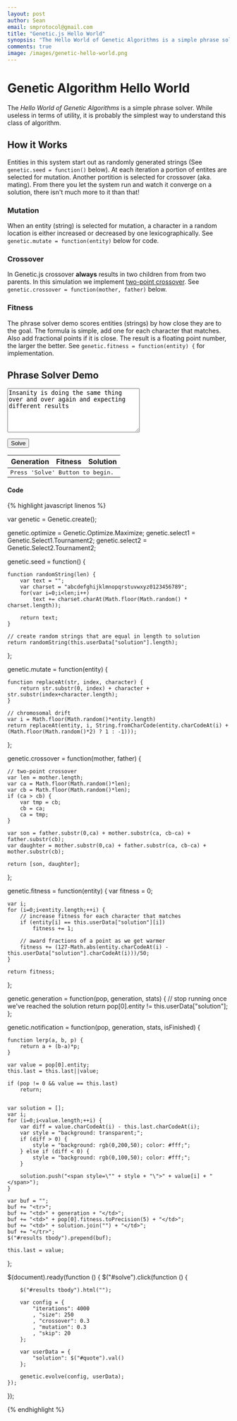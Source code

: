 ```yaml
---
layout: post
author: Sean
email: smprotocol@gmail.com
title: "Genetic.js Hello World"
synopsis: "The Hello World of Genetic Algorithms is a simple phrase solver. While useless in terms of utility, it is probably the simplest way to understand this class of algorithm."
comments: true
image: /images/genetic-hello-world.png
---
```


<script src="/js/genetic-0.1.12.min.js"></script>

# Genetic Algorithm Hello World

The _Hello World of Genetic Algorithms_ is a simple phrase solver.  While useless in terms of utility, it is probably the simplest way to understand this class of algorithm.

## How it Works

Entities in this system start out as randomly generated strings (See `genetic.seed = function()` below).  At each iteration a portion of entites are selected for mutation.  Another portition is selected for crossover (aka. mating).  From there you let the system run and watch it converge on a solution, there isn't much more to it than that!


### Mutation

When an entity (string) is selected for mutation, a character in a random location is either increased or decreased by one lexicographically. See `genetic.mutate = function(entity)` below for code.



### Crossover

In Genetic.js crossover **always** results in two children from from two parents.  In this simulation we implement [two-point crossover](http://en.wikipedia.org/wiki/Crossover_\(genetic_algorithm\)#Two-point_crossover). See `genetic.crossover = function(mother, father)` below.


### Fitness

The phrase solver demo scores entities (strings) by how close they are to the goal.  The formula is simple, add one for each character that matches. Also add fractional points if it is close.  The result is a floating point number, the larger the better.  See `genetic.fitness = function(entity) {` for implementation.
	


## Phrase Solver Demo

<textarea id="quote" style="width: 300px; height: 100px;">Insanity is doing the same thing over and over again and expecting different results</textarea>

<button id="solve">Solve</button>

<table id="results">
	<thead>
		<tr>
			<th>Generation</th>
			<th>Fitness</th>
			<th>Solution</th>
		</tr>
	</thead>
	<tbody style="font-family: monospace;">
		<tr>
			<td colspan="3">Press 'Solve' Button to begin.</td>
		</tr>
	</tbody>
</table>

<script>

var genetic = Genetic.create();

genetic.optimize = Genetic.Optimize.Maximize;
genetic.select1 = Genetic.Select1.Tournament2;
genetic.select2 = Genetic.Select2.Tournament2;

genetic.seed = function() {

	function randomString(len) {
		var text = "";
		var charset = "abcdefghijklmnopqrstuvwxyz0123456789";
		for(var i=0;i<len;i++)
			text += charset.charAt(Math.floor(Math.random() * charset.length));
		
		return text;
	}
	
	// create random strings that are equal in length to solution
	return randomString(this.userData["solution"].length);
};

genetic.mutate = function(entity) {
	
	function replaceAt(str, index, character) {
		return str.substr(0, index) + character + str.substr(index+character.length);
	}
	
	// chromosomal drift
	var i = Math.floor(Math.random()*entity.length)		
	return replaceAt(entity, i, String.fromCharCode(entity.charCodeAt(i) + (Math.floor(Math.random()*2) ? 1 : -1)));
};

genetic.crossover = function(mother, father) {

	// two-point crossover
	var len = mother.length;
	var ca = Math.floor(Math.random()*len);
	var cb = Math.floor(Math.random()*len);		
	if (ca > cb) {
		var tmp = cb;
		cb = ca;
		ca = tmp;
	}
		
	var son = father.substr(0,ca) + mother.substr(ca, cb-ca) + father.substr(cb);
	var daughter = mother.substr(0,ca) + father.substr(ca, cb-ca) + mother.substr(cb);
	
	return [son, daughter];
};

genetic.fitness = function(entity) {
	var fitness = 0;
	
	var i;
	for (i=0;i<entity.length;++i) {
		// increase fitness for each character that matches
		if (entity[i] == this.userData["solution"][i])
			fitness += 1;
		
		// award fractions of a point as we get warmer
		fitness += (127-Math.abs(entity.charCodeAt(i) - this.userData["solution"].charCodeAt(i)))/50;
	}

	return fitness;
};

genetic.generation = function(pop, generation, stats) {
	// stop running once we've reached the solution
	return pop[0].entity != this.userData["solution"];
};

genetic.notification = function(pop, generation, stats, isFinished) {

	function lerp(a, b, p) {
		return a + (b-a)*p;
	}
	
	var value = pop[0].entity;
	this.last = this.last||value;
	
	if (pop != 0 && value == this.last)
		return;
	
	
	var solution = [];
	var i;
	for (i=0;i<value.length;++i) {
		var diff = value.charCodeAt(i) - this.last.charCodeAt(i);
		var style = "background: transparent;";
		if (diff > 0) {
			style = "background: rgb(0,200,50); color: #fff;";
		} else if (diff < 0) {
			style = "background: rgb(0,100,50); color: #fff;";
		}

		solution.push("<span style=\"" + style + "\">" + value[i] + "</span>");
	}
	
	var buf = "";
	buf += "<tr>";
	buf += "<td>" + generation + "</td>";
	buf += "<td>" + pop[0].fitness.toPrecision(5) + "</td>";
	buf += "<td>" + solution.join("") + "</td>";
	buf += "</tr>";
	$("#results tbody").prepend(buf);
	
	this.last = value;
};


$(document).ready(function () {
	$("#solve").click(function () {
		
		$("#results tbody").html("");
		
		var config = {
			"iterations": 4000
			, "size": 250
			, "crossover": 0.3
			, "mutation": 0.3
			, "skip": 20
		};

		var userData = {
			"solution": $("#quote").val()
		};

		genetic.evolve(config, userData);
	});
});

</script>



#### Code


{% highlight javascript linenos %}

var genetic = Genetic.create();

genetic.optimize = Genetic.Optimize.Maximize;
genetic.select1 = Genetic.Select1.Tournament2;
genetic.select2 = Genetic.Select2.Tournament2;

genetic.seed = function() {

	function randomString(len) {
		var text = "";
		var charset = "abcdefghijklmnopqrstuvwxyz0123456789";
		for(var i=0;i<len;i++)
			text += charset.charAt(Math.floor(Math.random() * charset.length));
		
		return text;
	}
	
	// create random strings that are equal in length to solution
	return randomString(this.userData["solution"].length);
};

genetic.mutate = function(entity) {
	
	function replaceAt(str, index, character) {
		return str.substr(0, index) + character + str.substr(index+character.length);
	}
	
	// chromosomal drift
	var i = Math.floor(Math.random()*entity.length)		
	return replaceAt(entity, i, String.fromCharCode(entity.charCodeAt(i) + (Math.floor(Math.random()*2) ? 1 : -1)));
};

genetic.crossover = function(mother, father) {

	// two-point crossover
	var len = mother.length;
	var ca = Math.floor(Math.random()*len);
	var cb = Math.floor(Math.random()*len);		
	if (ca > cb) {
		var tmp = cb;
		cb = ca;
		ca = tmp;
	}
		
	var son = father.substr(0,ca) + mother.substr(ca, cb-ca) + father.substr(cb);
	var daughter = mother.substr(0,ca) + father.substr(ca, cb-ca) + mother.substr(cb);
	
	return [son, daughter];
};

genetic.fitness = function(entity) {
	var fitness = 0;
	
	var i;
	for (i=0;i<entity.length;++i) {
		// increase fitness for each character that matches
		if (entity[i] == this.userData["solution"][i])
			fitness += 1;
		
		// award fractions of a point as we get warmer
		fitness += (127-Math.abs(entity.charCodeAt(i) - this.userData["solution"].charCodeAt(i)))/50;
	}

	return fitness;
};

genetic.generation = function(pop, generation, stats) {
	// stop running once we've reached the solution
	return pop[0].entity != this.userData["solution"];
};

genetic.notification = function(pop, generation, stats, isFinished) {

	function lerp(a, b, p) {
		return a + (b-a)*p;
	}
	
	var value = pop[0].entity;
	this.last = this.last||value;
	
	if (pop != 0 && value == this.last)
		return;
	
	
	var solution = [];
	var i;
	for (i=0;i<value.length;++i) {
		var diff = value.charCodeAt(i) - this.last.charCodeAt(i);
		var style = "background: transparent;";
		if (diff > 0) {
			style = "background: rgb(0,200,50); color: #fff;";
		} else if (diff < 0) {
			style = "background: rgb(0,100,50); color: #fff;";
		}

		solution.push("<span style=\"" + style + "\">" + value[i] + "</span>");
	}
	
	var buf = "";
	buf += "<tr>";
	buf += "<td>" + generation + "</td>";
	buf += "<td>" + pop[0].fitness.toPrecision(5) + "</td>";
	buf += "<td>" + solution.join("") + "</td>";
	buf += "</tr>";
	$("#results tbody").prepend(buf);
	
	this.last = value;
};


$(document).ready(function () {
	$("#solve").click(function () {
		
		$("#results tbody").html("");
		
		var config = {
			"iterations": 4000
			, "size": 250
			, "crossover": 0.3
			, "mutation": 0.3
			, "skip": 20
		};

		var userData = {
			"solution": $("#quote").val()
		};

		genetic.evolve(config, userData);
	});
});

{% endhighlight %}
